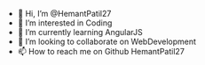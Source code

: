 - 👋 Hi, I’m @HemantPatil27
- 👀 I’m interested in Coding
- 🌱 I’m currently learning AngularJS
- 💞️ I’m looking to collaborate on WebDevelopment
- 📫 How to reach me on Github HemantPatil27

<!---
HemantPatil27/HemantPatil27 is a ✨ special ✨ repository because its `README.md` (this file) appears on your GitHub profile.
You can click the Preview link to take a look at your changes.
--->
